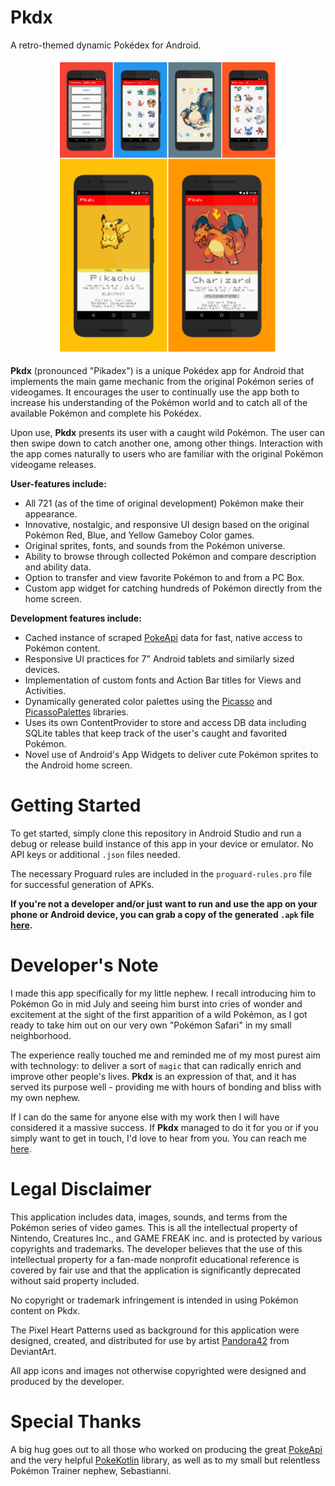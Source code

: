 # Pkdx
A retro-themed dynamic Pokédex for Android.

<p align="center">
<a href="https://github.com/do-adams/Pkdx/blob/master/Pkdx_Poster.png"><img src="/Pkdx_Poster.png" height="473" width="357"></a>
</p>

<b>Pkdx</b> (pronounced "Pikadex") is a unique Pokédex app for Android that implements the main game mechanic from the original Pokémon series of videogames. It encourages the user to continually use the app both to increase his understanding of the Pokémon world and to catch all of the available Pokémon and complete his Pokédex.

Upon use, <b>Pkdx</b> presents its user with a caught wild Pokémon. The user can then swipe down to catch another one, among other things. Interaction with the app comes naturally to users who are familiar with the original Pokémon videogame releases.

<b>User-features include:</b>

* All 721 (as of the time of original development) Pokémon make their appearance.
* Innovative, nostalgic, and responsive UI design based on the original Pokémon Red, Blue, and Yellow Gameboy Color games.
* Original sprites, fonts, and sounds from the Pokémon universe.
* Ability to browse through collected Pokémon and compare description and ability data.
* Option to transfer and view favorite Pokémon to and from a PC Box.
* Custom app widget for catching hundreds of Pokémon directly from the home screen.

<b>Development features include:</b>

* Cached instance of scraped [PokeApi](http://pokeapi.co/) data for fast, native access to Pokémon content.
* Responsive UI practices for 7" Android tablets and similarly sized devices.
* Implementation of custom fonts and Action Bar titles for Views and Activities.
* Dynamically generated color palettes using the [Picasso](https://github.com/square/picasso) and [PicassoPalettes](https://github.com/florent37/PicassoPalette) libraries.
* Uses its own ContentProvider to store and access DB data including SQLite tables that keep track of the user's caught and favorited Pokémon.
* Novel use of Android's App Widgets to deliver cute Pokémon sprites to the Android home screen.

# Getting Started

To get started, simply clone this repository in Android Studio and run a debug or release build instance of this app in your device or emulator. No API keys or additional `.json` files needed.

The necessary Proguard rules are included in the `proguard-rules.pro` file for successful generation of APKs.

<b>If you're not a developer and/or just want to run and use the app on your phone or Android device, you can grab a copy of the generated `.apk` file [here](https://github.com/do-adams/Pkdx/blob/master/app/app-release.apk?raw=true).</b>

# Developer's Note

I made this app specifically for my little nephew. I recall introducing him to Pokémon Go in mid July and seeing him burst into cries of wonder and excitement at the sight of the first apparition of a wild Pokémon, as I got ready to take him out on our very own "Pokémon Safari" in my small neighborhood.

The experience really touched me and reminded me of my most purest aim with technology: to deliver a sort of `magic` that can radically enrich and improve other people's lives. <b>Pkdx</b> is an expression of that, and it has served its purpose well - providing me with hours of bonding and bliss with my own nephew.

If I can do the same for anyone else with my work then I will have considered it a massive success. If <b>Pkdx</b> managed to do it for you or if you simply want to get in touch, I'd love to hear from you. You can reach me [here](https://mianlabs.com/contact/).

# Legal Disclaimer

This application includes data, images, sounds, and terms from the Pokémon series of video games. This is all the intellectual property of Nintendo, Creatures Inc., and GAME FREAK inc. and is protected by various copyrights and trademarks. The developer believes that the use of this intellectual property for a fan-made nonprofit educational reference is covered by fair use and that the application is significantly deprecated without said property included. 

No copyright or trademark infringement is intended in using Pokémon content on Pkdx. 

The Pixel Heart Patterns used as background for this application were designed, created, and distributed for use by artist [Pandora42](http://pandora42.deviantart.com/art/Pixel-Heart-Patterns-for-PS-257343227) from DeviantArt.

All app icons and images not otherwise copyrighted were designed and produced by the developer.

# Special Thanks

A big hug goes out to all those who worked on producing the great [PokeApi](http://pokeapi.co/) and the very helpful [PokeKotlin](https://github.com/PokeAPI/pokekotlin) library, as well as to my small but relentless Pokémon Trainer nephew, Sebastianni. 
